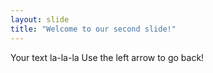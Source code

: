 ```yaml
---
layout: slide
title: "Welcome to our second slide!"
---
```

Your text la-la-la
Use the left arrow to go back!
